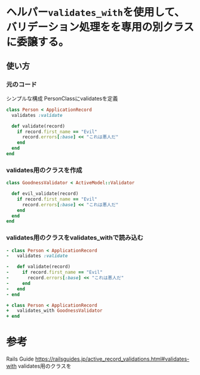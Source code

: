 # ヘルパー`validates_with`を使用して、バリデーション処理をを専用の別クラスに委譲する。

## 使い方

### 元のコード

シンプルな構成
PersonClassにvalidatesを定義

```app/models/parson.rb
class Person < ApplicationRecord
  validates :validate

  def validate(record)
    if record.first_name == "Evil"
      record.errors[:base] << "これは悪人だ"
    end
  end
end
```

### validates用のクラスを作成

```app/validates/parson_validator.rb
class GoodnessValidator < ActiveModel::Validator

  def evil_validate(record)
    if record.first_name == "Evil"
      record.errors[:base] << "これは悪人だ"
    end
  end
end
```

### validates用のクラスをvalidates_withで読み込む

```app/models/parson.rb
- class Person < ApplicationRecord
-   validates :validate

-   def validate(record)
-     if record.first_name == "Evil"
-       record.errors[:base] << "これは悪人だ"
-     end
-   end
- end

+ class Person < ApplicationRecord
+   validates_with GoodnessValidator
+ end
```

# 参考

Rails Guide
https://railsguides.jp/active_record_validations.html#validates-with
validates用のクラスを